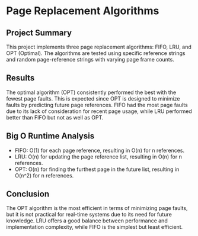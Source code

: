 # Page Replacement Algorithms

## Project Summary
This project implements three page replacement algorithms: FIFO, LRU, and OPT (Optimal). The algorithms are tested using specific reference strings and random page-reference strings with varying page frame counts.


## Results
The optimal algorithm (OPT) consistently performed the best with the fewest page faults. This is expected since OPT is designed to minimize faults by predicting future page references. FIFO had the most page faults due to its lack of consideration for recent page usage, while LRU performed better than FIFO but not as well as OPT.

## Big O Runtime Analysis
- FIFO: O(1) for each page reference, resulting in O(n) for n references.
- LRU: O(n) for updating the page reference list, resulting in O(n) for n references.
- OPT: O(n) for finding the furthest page in the future list, resulting in O(n^2) for n references.

## Conclusion
The OPT algorithm is the most efficient in terms of minimizing page faults, but it is not practical for real-time systems due to its need for future knowledge. LRU offers a good balance between performance and implementation complexity, while FIFO is the simplest but least efficient.
